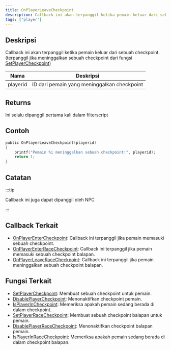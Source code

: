 ```yaml
---
title: OnPlayerLeaveCheckpoint
description: Callback ini akan terpanggil ketika pemain keluar dari sebuah checkpoint. (terpanggil jika meninggalkan sebuah checkpoint dari fungsi SetPlayerCheckpoint)
tags: ["player"]
---
```


## Deskripsi

Callback ini akan terpanggil ketika pemain keluar dari sebuah checkpoint. (terpanggil jika meninggalkan sebuah checkpoint dari fungsi [SetPlayerCheckpoint](../functions/SetPlayerCheckpoint.md))

| Nama     | Deskripsi                                   |
| -------- | ------------------------------------------- |
| playerid | ID dari pemain yang meninggalkan checkpoint |

## Returns

Ini selalu dipanggil pertama kali dalam filterscript

## Contoh

```c
public OnPlayerLeaveCheckpoint(playerid)
{
    printf("Pemain %i meninggalkan sebuah checkpoint!", playerid);
    return 1;
}
```

## Catatan

:::tip

Callback ini juga dapat dipanggil oleh NPC

:::

## Callback Terkait

- [OnPlayerEnterCheckpoint](../callbacks/OnPlayerEnterCheckpoint.md): Callback ini terpanggil jika pemain memasuki sebuah checkpoint.
- [OnPlayerEnterRaceCheckpoint](../callbacks/OnPlayerEnterRaceCheckpoint.md): Callback ini terpanggil jika pemain memasuki sebuah checkpoint balapan.
- [OnPlayerLeaveRaceCheckpoint](../callbacks/OnPlayerLeaveRaceCheckpoint.md): Callback ini terpanggil jika pemain meninggalkan sebuah checkpoint balapan.

## Fungsi Terkait

- [SetPlayerCheckpoint](../functions/SetPlayerCheckpoint.md): Membuat sebuah checkpoint untuk pemain.
- [DisablePlayerCheckpoint](../functions/DisablePlayerCheckpoint.md): Menonaktifkan checkpoint pemain.
- [IsPlayerInCheckpoint](../functions/IsPlayerInCheckpoint.md): Memeriksa apakah pemain sedang berada di dalam checkpoint.
- [SetPlayerRaceCheckpoint](../functions/SetPlayerRaceCheckpoint.md): Membuat sebuah checkpoint balapan untuk pemain.
- [DisablePlayerRaceCheckpoint](../functions/DisablePlayerRaceCheckpoint.md): Menonaktifkan checkpoint balapan pemain.
- [IsPlayerInRaceCheckpoint](../functions/IsPlayerInRaceCheckpoint.md): Memeriksa apakah pemain sedang berada di dalam checkpoint balapan.
